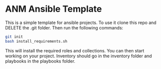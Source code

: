 # ANM Ansible Template

This is a simple template for ansible projects. To use it clone this repo and DELETE the .git folder. Then run the following commands:

```bash
git init
bash install_requirements.sh
``` 

This will install the required roles and collections. You can then start working on your project. Inventory should go in the inventory folder and playbooks in the playbooks folder.
